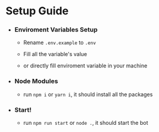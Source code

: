 # Setup Guide
- ### Enviroment Variables Setup
    - Rename `.env.example` to `.env`
    - Fill all the variable's value

    - or directly fill enviroment variable in your machine

- ### Node Modules
    - run `npm i` or `yarn i`, it should install all the packages

- ### Start!
    - run `npm run start` or `node .`, it should start the bot